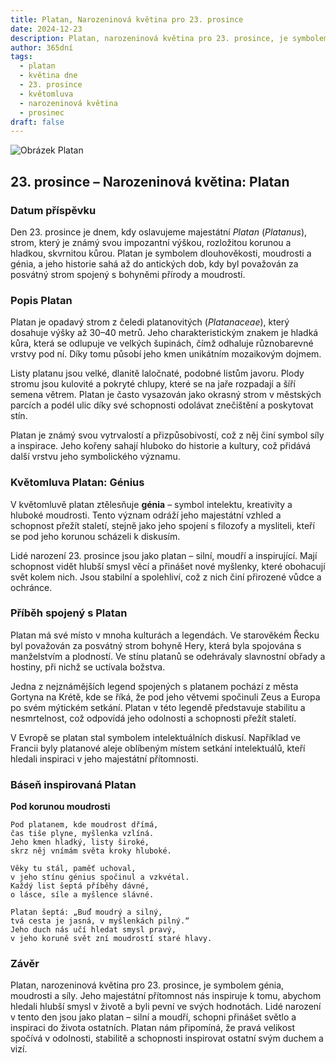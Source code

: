 ```yaml
---
title: Platan, Narozeninová květina pro 23. prosince
date: 2024-12-23
description: Platan, narozeninová květina pro 23. prosince, je symbolem Génius. Objevte její jedinečný význam, fascinující příběhy a poezii, která oslavuje její krásu.
author: 365dní
tags:
  - platan
  - květina dne
  - 23. prosince
  - květomluva
  - narozeninová květina
  - prosinec
draft: false
---
```


![Obrázek Platan](https://cdn.pixabay.com/photo/2016/04/17/21/03/buds-1335546_960_720.jpg#center)


## 23. prosince – Narozeninová květina: Platan

### Datum příspěvku

Den 23. prosince je dnem, kdy oslavujeme majestátní _Platan_ (_Platanus_), strom, který je známý svou impozantní výškou, rozložitou korunou a hladkou, skvrnitou kůrou. Platan je symbolem dlouhověkosti, moudrosti a génia, a jeho historie sahá až do antických dob, kdy byl považován za posvátný strom spojený s bohyněmi přírody a moudrostí.

### Popis Platan

Platan je opadavý strom z čeledi platanovitých (_Platanaceae_), který dosahuje výšky až 30–40 metrů. Jeho charakteristickým znakem je hladká kůra, která se odlupuje ve velkých šupinách, čímž odhaluje různobarevné vrstvy pod ní. Díky tomu působí jeho kmen unikátním mozaikovým dojmem.

Listy platanu jsou velké, dlanitě laločnaté, podobné listům javoru. Plody stromu jsou kulovité a pokryté chlupy, které se na jaře rozpadají a šíří semena větrem. Platan je často vysazován jako okrasný strom v městských parcích a podél ulic díky své schopnosti odolávat znečištění a poskytovat stín.

Platan je známý svou vytrvalostí a přizpůsobivostí, což z něj činí symbol síly a inspirace. Jeho kořeny sahají hluboko do historie a kultury, což přidává další vrstvu jeho symbolického významu.

### Květomluva Platan: Génius

V květomluvě platan ztělesňuje **génia** – symbol intelektu, kreativity a hluboké moudrosti. Tento význam odráží jeho majestátní vzhled a schopnost přežít staletí, stejně jako jeho spojení s filozofy a mysliteli, kteří se pod jeho korunou scházeli k diskusím.

Lidé narození 23. prosince jsou jako platan – silní, moudří a inspirující. Mají schopnost vidět hlubší smysl věcí a přinášet nové myšlenky, které obohacují svět kolem nich. Jsou stabilní a spolehliví, což z nich činí přirozené vůdce a ochránce.

### Příběh spojený s Platan

Platan má své místo v mnoha kulturách a legendách. Ve starověkém Řecku byl považován za posvátný strom bohyně Hery, která byla spojována s manželstvím a plodností. Ve stínu platanů se odehrávaly slavnostní obřady a hostiny, při nichž se uctívala božstva.

Jedna z nejznámějších legend spojených s platanem pochází z města Gortyna na Krétě, kde se říká, že pod jeho větvemi spočinuli Zeus a Europa po svém mýtickém setkání. Platan v této legendě představuje stabilitu a nesmrtelnost, což odpovídá jeho odolnosti a schopnosti přežít staletí.

V Evropě se platan stal symbolem intelektuálních diskusí. Například ve Francii byly platanové aleje oblíbeným místem setkání intelektuálů, kteří hledali inspiraci v jeho majestátní přítomnosti.

### Báseň inspirovaná Platan

**Pod korunou moudrosti**

```
Pod platanem, kde moudrost dřímá,  
čas tiše plyne, myšlenka vzlíná.  
Jeho kmen hladký, listy široké,  
skrz něj vnímám světa kroky hluboké.  

Věky tu stál, paměť uchoval,  
v jeho stínu génius spočinul a vzkvétal.  
Každý list šeptá příběhy dávné,  
o lásce, síle a myšlence slávné.  

Platan šeptá: „Buď moudrý a silný,  
tvá cesta je jasná, v myšlenkách pilný.“  
Jeho duch nás učí hledat smysl pravý,  
v jeho koruně svět zní moudrostí staré hlavy.  
```

### Závěr

Platan, narozeninová květina pro 23. prosince, je symbolem génia, moudrosti a síly. Jeho majestátní přítomnost nás inspiruje k tomu, abychom hledali hlubší smysl v životě a byli pevní ve svých hodnotách. Lidé narození v tento den jsou jako platan – silní a moudří, schopni přinášet světlo a inspiraci do života ostatních. Platan nám připomíná, že pravá velikost spočívá v odolnosti, stabilitě a schopnosti inspirovat ostatní svým duchem a vizí.